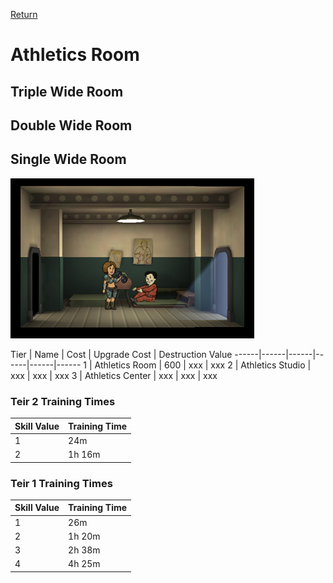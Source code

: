 [Return](../README.md)

Athletics Room
===========

## Triple Wide Room

## Double Wide Room

## Single Wide Room

![Athletics Room](t1images/t1singleathleticsroom.jpg)

Tier | Name | Cost | Upgrade Cost | Destruction Value
------|------|------|------|------|------
1 | Athletics Room | 600 | xxx | xxx
2 | Athletics Studio | xxx | xxx | xxx
3 | Athletics Center | xxx | xxx | xxx

### Teir 2 Training Times

Skill Value | Training Time
------|------
1 | 24m
2 | 1h 16m

### Teir 1 Training Times

Skill Value | Training Time
------|------
1 | 26m
2 | 1h 20m
3 | 2h 38m
4 | 4h 25m

